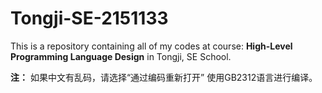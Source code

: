 # Tongji-SE-2151133
This is a repository containing all of my codes 
at course: **High-Level Programming Language Design** in Tongji, SE School.

**注：**
如果中文有乱码，请选择“通过编码重新打开” 使用GB2312语言进行编译。
